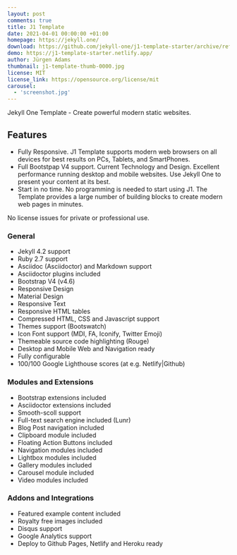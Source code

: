 ```yaml
---
layout: post
comments: true
title: J1 Template
date: 2021-04-01 00:00:00 +01:00
homepage: https://jekyll.one/
download: https://github.com/jekyll-one/j1-template-starter/archive/refs/heads/main.zip
demo: https://j1-template-starter.netlify.app/
author: Jürgen Adams
thumbnail: j1-template-thumb-0000.jpg
license: MIT
license_link: https://opensource.org/license/mit
carousel:
  - 'screenshot.jpg'
---
```


Jekyll One Template - Create powerful modern static websites.

## Features

* Fully Responsive. J1 Template supports modern web browsers on all devices for best results on PCs, Tablets, and SmartPhones.
* Full Bootstpap V4 support. Current Technology and Design. Excellent performance running desktop and mobile websites. Use Jekyll One to  present your content at its best.
* Start in no time. No programming is needed to start using J1. The Template provides a large number of building blocks to create modern web pages in minutes.

No license issues for private or professional use.

### General

* Jekyll 4.2 support
* Ruby 2.7 support
* Asciidoc (Asciidoctor) and Markdown support
* Asciidoctor plugins included
* Bootstrap V4 (v4.6)
* Responsive Design
* Material Design
* Responsive Text
* Responsive HTML tables
* Compressed HTML, CSS and Javascript support
* Themes support (Bootswatch)
* Icon Font support (MDI, FA, Iconify, Twitter Emoji)
* Themeable source code highlighting (Rouge)
* Desktop and Mobile Web and Navigation ready
* Fully configurable
* 100/100 Google Lighthouse scores (at e.g. Netlify|Github)

### Modules and Extensions

* Bootstrap extensions included
* Asciidoctor extensions included
* Smooth-scoll support
* Full-text search engine included (Lunr)
* Blog Post navigation included
* Clipboard module included
* Floating Action Buttons included
* Navigation modules included
* Lightbox modules included
* Gallery modules included
* Carousel module included
* Video modules included

### Addons and Integrations

* Featured example content included
* Royalty free images included
* Disqus support
* Google Analytics support
* Deploy to Github Pages, Netlify and Heroku ready
